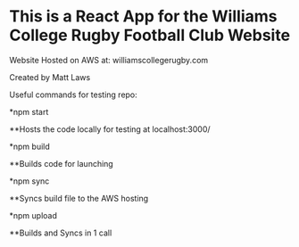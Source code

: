 # This is a React App for the Williams College Rugby Football Club Website

Website Hosted on AWS at: williamscollegerugby.com

Created by Matt Laws

Useful commands for testing repo:

*npm start

**Hosts the code locally for testing at localhost:3000/

*npm build

**Builds code for launching

*npm sync

**Syncs build file to the AWS hosting

*npm upload

**Builds and Syncs in 1 call
